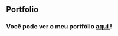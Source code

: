 ## Portfolio

### Você pode ver o meu portfólio  <a href="https://portfolio-black-seven-24.vercel.app" target="_blank"> aqui  </a> !
